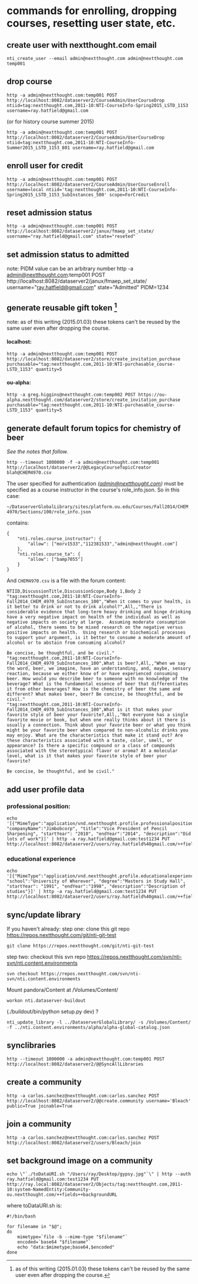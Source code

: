# commands for enrolling, dropping courses, resetting user state, etc.

## create user with nextthought.com email
    nti_create_user --email admin@nextthought.com admin@nextthought.com temp001

## drop course

    http -a admin@nextthought.com:temp001 POST http://localhost:8082/dataserver2/CourseAdmin/UserCourseDrop ntiid=tag:nextthought.com,2011-10:NTI-CourseInfo-Spring2015_LSTD_1153 username=ray.hatfield@gmail.com

(or for history course summer 2015)

    http -a admin@nextthought.com:temp001 POST http://localhost:8082/dataserver2/CourseAdmin/UserCourseDrop ntiid=tag:nextthought.com,2011-10:NTI-CourseInfo-Summer2015_LSTD_1153_801 username=ray.hatfield@gmail.com

## enroll user for credit

    http -a admin@nextthought.com:temp001 POST http://localhost:8082/dataserver2/CourseAdmin/UserCourseEnroll username=local ntiid='tag:nextthought.com,2011-10:NTI-CourseInfo-Spring2015_LSTD_1153_SubInstances_500' scope=ForCredit

## reset admission status

    http -a admin@nextthought.com:temp001 POST http://localhost:8082/dataserver2/janux/fmaep_set_state/ username="ray.hatfield@gmail.com" state="reseted"

## set admission status to admitted
note: PIDM value can be an arbitrary number
    http -a admin@nextthought.com:temp001 POST http://localhost:8082/dataserver2/janux/fmaep_set_state/ username="ray.hatfield@gmail.com" state="Admitted" PIDM=1234

## generate reusable gift token [^notresuablebysameuser]
note: as of this writing (2015.01.03) these tokens can't be reused by the same user even after dropping the course.

#### localhost:
    http -a admin@nextthought.com:temp001 POST http://localhost:8082/dataserver2/store/create_invitation_purchase purchasable="tag:nextthought.com,2011-10:NTI-purchasable_course-LSTD_1153" quantity=5

#### ou-alpha:

    http -a greg.higgins@nextthought.com:temp002 POST https://ou-alpha.nextthought.com/dataserver2/store/create_invitation_purchase purchasable="tag:nextthought.com,2011-10:NTI-purchasable_course-LSTD_1153" quantity=5

## generate default forum topics for chemistry of beer
_See the notes that follow._

    http --timeout 1000000 -f -a admin@nextthought.com:temp001 http://localhost/dataserver2/@@LegacyCourseTopicCreator blah@CHEM4970.csv

The user specified for authentication *(admin@nextthought.com)* must be specified as a course instructor in the course's role_info.json. So in this case:

    ~/DataserverGlobalLibrary/sites/platform.ou.edu/Courses/Fall2014/CHEM 4970/Sections/100/role_info.json

contains:

    {
        "nti.roles.course_instructor": {
            "allow": ["morv1533","112381533","admin@nextthought.com"]
        },
        "nti.roles.course_ta": {
            "allow": ["bamp7055"]
        }
    }


And `CHEM4970.csv` is a file with the forum content:

    NTIID,DiscussionTitle,DiscussionScope,Body 1,Body 2
    "tag:nextthought.com,2011-10:NTI-CourseInfo-Fall2014_CHEM_4970_SubInstances_100","When it comes to your health, is it better to drink or not to drink alcohol?",All,,"There is considerable evidence that long-term heavy drinking and binge drinking have a very negative impact on health of the individual as well as negative impacts on society at large.  Assuming moderate consumption of alcohol, there seems to be mixed research on the negative versus positive impacts on health.  Using research or biochemical processes to support your argument, is it better to consume a moderate amount of alcohol or to abstain from consuming alcohol?

    Be concise, be thoughtful, and be civil."
    "tag:nextthought.com,2011-10:NTI-CourseInfo-Fall2014_CHEM_4970_SubInstances_100",What is beer?,All,,"When we say the word, beer, we imagine, have an understanding, and, maybe, sensory reaction, because we either know of or have experienced consuming beer. How would you describe beer to someone with no knowledge of the beverage? What is the fundamental essence of beer that differentiates it from other beverages? How is the chemistry of beer the same and different? What makes beer, beer? Be concise, be thoughtful, and be civil."
    "tag:nextthought.com,2011-10:NTI-CourseInfo-Fall2014_CHEM_4970_SubInstances_100",What is it that makes your favorite style of beer your favorite?,All,,"Not everyone has a single favorite movie or book, but when one really thinks about it there is usually a connection. Think about your favorite beer or what you think might be your favorite beer when compared to non-alcoholic drinks you may enjoy. What are the characteristics that make it stand out? Are these characteristics associated with a taste, color, smell, or appearance? Is there a specific compound or a class of compounds associated with the stereotypical flavor or aroma? At a molecular level, what is it that makes your favorite style of beer your favorite?

    Be concise, be thoughtful, and be civil."

 [^notresuablebysameuser]: as of this writing (2015.01.03) these tokens can't be reused by the same user even after dropping the course.

## add user profile data
### professional position:

    echo '[{"MimeType":"application/vnd.nextthought.profile.professionalposition", "companyName":"Jimbobcorp", "title":"Vice President of Pencil Sharpening", "startYear": "2010", "endYear":"2014", "description":"Did lots of work"}]' | http -a ray.hatfield@gmail.com:test1234 PUT http://localhost:8082/dataserver2/users/ray.hatfield%40gmail.com/++fields++positions

### educational experience
    echo '[{"MimeType":"application/vnd.nextthought.profile.educationalexperience", "school":"University of Wherever", "degree":"Masters in Study Hall", "startYear": "1991", "endYear":"1998", "description":"Description of studies"}]' | http -a ray.hatfield@gmail.com:test1234 PUT http://localhost:8082/dataserver2/users/ray.hatfield%40gmail.com/++fields++education

## sync/update library

If you haven't already:
step one: clone this git repo
https://repos.nextthought.com/git/nti-git-test

    git clone https://repos.nextthought.com/git/nti-git-test

step two: checkout this svn repo
https://repos.nextthought.com/svn/nti-svn/nti.content.environments

    svn checkout https://repos.nextthought.com/svn/nti-svn/nti.content.environments

Mount pandora/Content at /Volumes/Content/

    workon nti.dataserver-buildout

(./buildout/bin/python setup.py dev) ?

    nti_update_library -l ../DataserverGlobalLibrary/ -s /Volumes/Content/ -f ../nti.content.environments/alpha/alpha-global-catalog.json

## synclibraries

    http --timeout 1000000 -a admin@nextthought.com:temp001 POST http://localhost:8082/dataserver2/@@SyncAllLibraries

## create a community

    http -a carlos.sanchez@nextthought.com:carlos.sanchez POST http://localhost:8082/dataserver2/@@create.community username='Bleach' public=True joinable=True

## join a community

    http -a carlos.sanchez@nextthought.com:carlos.sanchez POST http://localhost:8082/dataserver2/users/Bleach/join

## set background image on a community

    echo \"`./toDataURI.sh "/Users/ray/Desktop/gypsy.jpg"`\" | http --auth ray.hatfield@gmail.com:test1234 PUT http://ray.local:8082/dataserver2/Objects/tag:nextthought.com,2011-10:system-NamedEntity:Community-ou.nextthought.com/++fields++backgroundURL

where toDataURI.sh is:

    #!/bin/bash
    
    for filename in "$@";
    do
        mimetype=`file -b --mime-type "$filename"`
        encoded=`base64 "$filename"`
        echo "data:$mimetype;base64,$encoded"
    done

